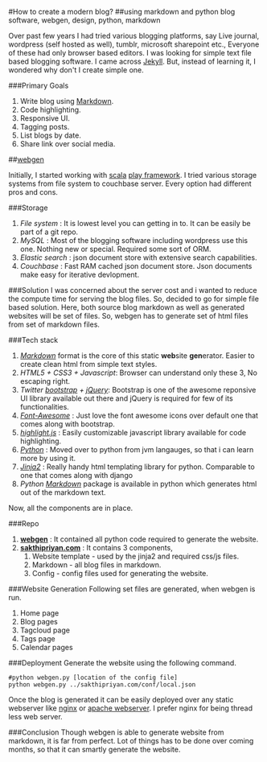 #How to create a modern blog?
##using markdown and python
blog software, webgen, design, python, markdown

Over past few years I had tried various blogging platforms, say Live journal, wordpress (self hosted as well), tumblr, microsoft sharepoint etc., Everyone of these had only browser based editors. I was looking for simple text file based blogging software. I came across [Jekyll](http://jekyllrb.com/). But, instead of learning it, I wondered why don't I create simple one.

###Primary Goals

1. Write blog using [Markdown](http://daringfireball.net/projects/markdown/).
2. Code highlighting.
3. Responsive UI.
4. Tagging posts.
5. List blogs by date.
6. Share link over social media.

##[webgen](https://github.com/sakthipriyan/webgen)

Initially, I started working with [scala](http://www.scala-lang.org/) [play framework](https://www.playframework.com). I tried various storage systems from file system to couchbase server. Every option had different pros and cons.

###Storage
1. *File system* : It is lowest level you can getting in to. It can be easily be part of a git repo.
2. *MySQL* : Most of the blogging software including wordpress use this one. Nothing new or special. Required some sort of ORM.
3. *Elastic search* : json document store with extensive search capabilities.
4. *Couchbase* : Fast RAM cached json document store. Json documents make easy for iterative devlopment.

###Solution
I was concerned about the server cost and i wanted to reduce the compute time for serving the blog files. So, decided to go for simple file based solution. Here, both source blog markdown as well as generated websites will be set of files. So, webgen has to generate set of html files from set of markdown files.

###Tech stack
1. *[Markdown](http://daringfireball.net/projects/markdown/)* format is the core of this static **web**site **gen**erator. Easier to create clean html from simple text styles.
2. *HTML5 + CSS3 + Javascript*: Browser can understand only these 3, No escaping right.
3. *Twitter [bootstrap](http://getbootstrap.com/) + [jQuery](https://jquery.com/)*: Bootstrap is one of the awesome reponsive UI library available out there and jQuery is required for few of its functionalities.
4. *[Font-Awesome](http://fortawesome.github.io/Font-Awesome/)* : Just love the font awesome icons over default one that comes along with bootstrap.
5. *[highlight.js](https://highlightjs.org)* : Easily customizable javascript library available for code highlighting.
6. *[Python](https://www.python.org/)* : Moved over to python from jvm langauges, so that i can learn more by using it.
7. *[Jinja2](http://jinja.pocoo.org)* : Really handy html templating library for python. Comparable to one that comes along with django
8. *Python [Markdown](https://pypi.python.org/pypi/Markdown)* package is available in python which generates html out of the markdown text.

Now, all the components are in place.

###Repo
1. **[webgen](https://github.com/sakthipriyan/webgen)** : It contained all python code required to generate the website.
2. **[sakthipriyan.com](https://github.com/sakthipriyan/sakthipriyan.com)** : It contains 3 components,
	1. Website template - used by the jinja2 and required css/js files.
	2. Markdown - all blog files in markdown.
	3. Config - config files used for generating the website.

###Website Generation
Following set files are generated, when webgen is run.

1. Home page
2. Blog pages
3. Tagcloud page
4. Tags page
5. Calendar pages

###Deployment
Generate the website using the following command.

	#python webgen.py [location of the config file]
	python webgen.py ../sakthipriyan.com/conf/local.json

Once the blog is generated it can be easily deployed over any static webserver like [nginx](http://nginx.org/) or [apache webserver](http://httpd.apache.org/). I prefer nginx for being thread less web server.

###Conclusion
Though webgen is able to generate website from markdown, it is far from perfect. Lot of things has to be done over coming months, so that it can smartly generate the website.
